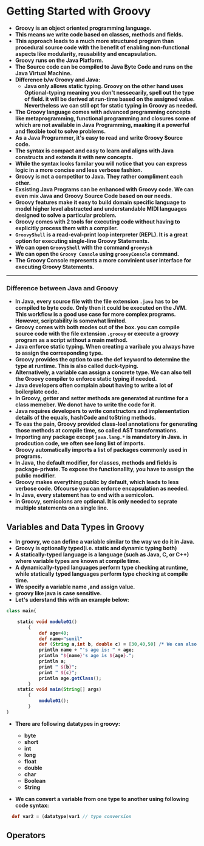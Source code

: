 # Getting Started with Groovy

<p align="justify">
<strong>

- Groovy is an object oriented programming language.
- This means we write code based on classes, methods and fields.
- This approach leads to a much more structured program than procedural source code with the benefit of enabling non-functional aspects like modularity, reusability and encapsulation.
- Groovy runs on the Java Platform.
- The Source code can be compiled to Java Byte Code and runs on the Java Virtual Machine.
- Difference b/w Groovy and Java:
  - Java only allows static typing. Groovy on the other hand uses Optional-typing meaning you don't nessecarily, spell out the type of field. it will be derived at run-time based on the assigned value. Nevertheless we can still opt for static typing in Groovy as needed.
- The Groovy language comes with advanced programming concepts like metaprogramming, functional programming and closures some of which are not available in Java Programming, maaking it a powerful and flexible tool to solve problems.
- As a Java Programmer, it's easy to read and write Groovy Source code.
- The syntax is compact and easy to learn and aligns with Java constructs and extends it with new concepts.
- While the syntax looks familar you will notice that you can express logic in a more concise and less verbose fashion.
- Groovy is not a competitor to Java. They rather compliment each other.
- Exsisting Java Programs can be enhanced with Groovy code. We can even mix Java and Groovy Source Code based on our needs.
- Groovy features make it easy to build domain specific language to model higher level abstracted and understandable MIDI languages designed to solve a particular problem.
- Groovy comes with 2 tools for executing code without having to explicitly process them with a compiler.
- `GroovyShell` is a read-eval-print loop interpreter (REPL). It is a great option for executing single-line Groovy Statements.
- We can open `GroovyShell` with the command `groovysh`
- We can open the `Groovy Console` using `groovyConsole` command.
- The Groovy Console represents a more convinient user interface for executing Groovy Statements.
<hr>

### Difference between Java and Groovy

- In Java, every source file with the file extension `.java` has to be compiled to byte code. Only then it could be executed on the JVM. This workflow is a good use case for more complex programs. However, scriptability is somewhat limited.
- Groovy comes with both modes out of the box. you can compile source code with the file extension `.groovy` or execute a groovy program as a script without a main method.
- Java enforce static typing. When creating a varibale you always have to assign the corresponding type.
- Groovy provides the option to use the def keyword to determine the type at runtime. This is also called duck-typing.
- Alternatively, a variable can assign a concrete type. We can also tell the Groovy compiler to enforce static typing if needed.
- Java developers often complain about having to write a lot of boilerplate code.
- In Groovy, getter and setter methods are generated at runtime for a class memeber. We donot have to write the code for it.
- Java requires developers to write constructors and implementation details of the equals, hashCode and toString methods.
- To eas the pain, Groovy provided class-leel annotations for generating those methods at compile time, so called AST transformations.
- Importing any package except `java.lang.*` is mandatory in Java. in prodcution code, we often see long list of imports.
- Groovy automatically imports a list of packages commonly used in programs.
- In Java, the default modifier, for classes, methods and fields is package-private.  To expose the functionallity, you have to assign the public modifier.
- Groovy makes everything public by default, which leads to less verbose code. Ofcourse you can enforce encapsulation as needed.
- In Java, every statement has to end with a semicolon.
- in Groovy, semicolons are optional. It is only needed to seprate multiple statements on a single line.

## Variables and Data Types in Groovy

- In groovy, we can define a variable similar to the way we do it in Java.
- Groovy is optionally typed(i.e. static and dynamic typing both)
- A statically-typed language is a language (such as Java, C, or C++) where variable types are known at compile time.
- A dynamically-typed languages perform type checking at runtime, while statically typed languages perform type checking at compile time.
- We specify a variable name ,and assign value.
- groovy like java is case sensitive.
- Let's uderstand this with an example below:

```groovy
class main{

    static void module01()
        {
            def age=40;
            def name="sunil"
            def (String a,int b, double c) = [30,40,50] /* We can also assign values to multiple variables at same time suignthe following method.*/
            println name + "'s age is: " + age;
            println "${name}'s age is ${age}.";
            println a;
            print " ${b}";
            print " ${c}";
            println age.getClass();
        }
    static void main(String[] args)
        {
            module01();
        }
}
```

- There are following datatypes in groovy:
  - byte
  - short
  - int
  - long
  - float
  - double
  - char
  - Boolean
  - String

- We can convert a variable from one type to another using following code syntax:

```groovy
  def var2 = (datatype)var1 // type conversion
```

## Operators


</strong>
</p>
